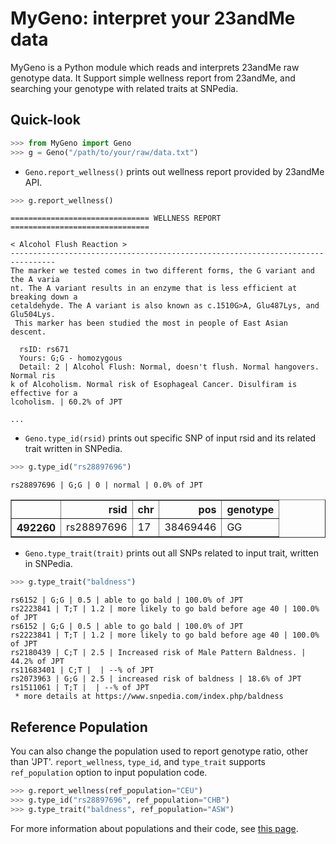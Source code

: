 # MyGeno: interpret your 23andMe data
MyGeno is a Python module which reads and interprets 23andMe raw genotype data. It Support simple wellness report from 23andMe, and searching your genotype with related traits at SNPedia.

## Quick-look
```python
>>> from MyGeno import Geno
>>> g = Geno("/path/to/your/raw/data.txt")
```

- `Geno.report_wellness()` prints out wellness report provided by 23andMe API.

```python
>>> g.report_wellness()
```
```
=============================== WELLNESS REPORT =============================== 

< Alcohol Flush Reaction >
--------------------------------------------------------------------------------
The marker we tested comes in two different forms, the G variant and the A varia
nt. The A variant results in an enzyme that is less efficient at breaking down a
cetaldehyde. The A variant is also known as c.1510G>A, Glu487Lys, and Glu504Lys.
 This marker has been studied the most in people of East Asian descent.

  rsID: rs671
  Yours: G;G - homozygous
  Detail: 2 | Alcohol Flush: Normal, doesn't flush. Normal hangovers. Normal ris
k of Alcoholism. Normal risk of Esophageal Cancer. Disulfiram is effective for a
lcoholism. | 60.2% of JPT

...
```

- `Geno.type_id(rsid)` prints out specific SNP of input rsid and its related trait written in SNPedia.

```python
>>> g.type_id("rs28897696")
```
```
rs28897696 | G;G | 0 | normal | 0.0% of JPT
```
<table border="1">
<thead>
<tr style="text-align: right;">
<th></th>
<th>rsid</th>
<th>chr</th>
<th>pos</th>
<th>genotype</th>
</tr>
</thead>
<tbody>
<tr>
<th>492260</th>
<td>rs28897696</td>
<td>17</td>
<td>38469446</td>
<td>GG</td>
</tr>
</tbody>
</table>

- `Geno.type_trait(trait)` prints out all SNPs related to input trait, written in SNPedia.

```python
>>> g.type_trait("baldness")
```

```
rs6152 | G;G | 0.5 | able to go bald | 100.0% of JPT
rs2223841 | T;T | 1.2 | more likely to go bald before age 40 | 100.0% of JPT
rs6152 | G;G | 0.5 | able to go bald | 100.0% of JPT
rs2223841 | T;T | 1.2 | more likely to go bald before age 40 | 100.0% of JPT
rs2180439 | C;T | 2.5 | Increased risk of Male Pattern Baldness. | 44.2% of JPT
rs11683401 | C;T |  | --% of JPT
rs2073963 | G;G | 2.5 | increased risk of baldness | 18.6% of JPT
rs1511061 | T;T |  | --% of JPT
 * more details at https://www.snpedia.com/index.php/baldness
```


## Reference Population
You can also change the population used to report genotype ratio, other than 'JPT'. `report_wellness`, `type_id`, and `type_trait` supports `ref_population` option to input population code.

```python
>>> g.report_wellness(ref_population="CEU")
>>> g.type_id("rs28897696", ref_population="CHB")
>>> g.type_trait("baldness", ref_population="ASW")
```

For more information about populations and their code, see [this page](http://www.internationalgenome.org/faq/which-populations-are-part-your-study/).
